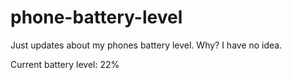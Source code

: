 # phone-battery-level
Just updates about my phones battery level. Why? I have no idea.

Current battery level: 22%
